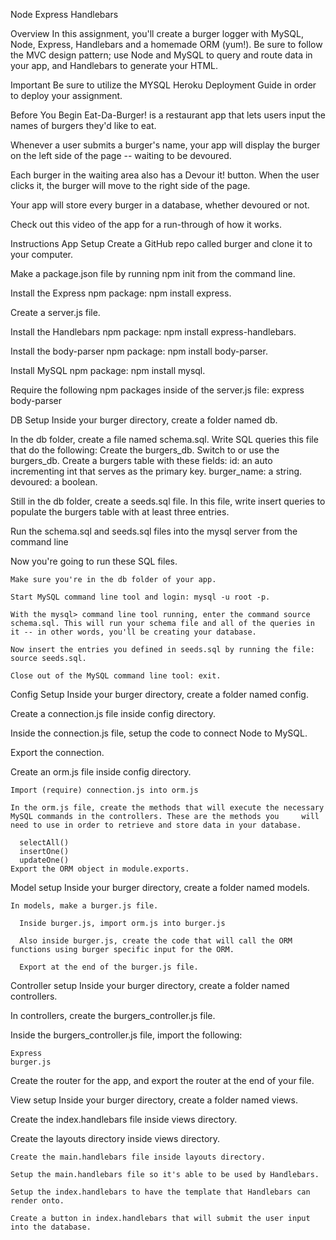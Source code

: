 Node Express Handlebars

Overview
  In this assignment, you'll create a burger logger with MySQL, Node, Express, Handlebars and a homemade ORM (yum!). Be sure to follow the MVC design pattern; use Node and MySQL to query and route data in your app, and Handlebars to generate your HTML.

Important
  Be sure to utilize the MYSQL Heroku Deployment Guide in order to deploy your assignment.

Before You Begin
  Eat-Da-Burger! is a restaurant app that lets users input the names of burgers they'd like to eat.

  Whenever a user submits a burger's name, your app will display the burger on the left side of the page -- waiting to be devoured.

  Each burger in the waiting area also has a Devour it! button. When the user clicks it, the burger will move to the right side of the page.

  Your app will store every burger in a database, whether devoured or not.

  Check out this video of the app for a run-through of how it works.

Instructions
  App Setup
  Create a GitHub repo called burger and clone it to your computer.

  Make a package.json file by running npm init from the command line.

  Install the Express npm package: npm install express.

  Create a server.js file.

  Install the Handlebars npm package: npm install express-handlebars.

  Install the body-parser npm package: npm install body-parser.

  Install MySQL npm package: npm install mysql.

  Require the following npm packages inside of the server.js file:
    express
    body-parser
    
DB Setup
  Inside your burger directory, create a folder named db.

  In the db folder, create a file named schema.sql. Write SQL queries this file that do the following:
    Create the burgers_db.
    Switch to or use the burgers_db.
    Create a burgers table with these fields:
      id: an auto incrementing int that serves as the primary key.
      burger_name: a string.
      devoured: a boolean.
  
  Still in the db folder, create a seeds.sql file. In this file, write insert queries to populate the burgers table with at least three entries.

  Run the schema.sql and seeds.sql files into the mysql server from the command line

  Now you're going to run these SQL files.

    Make sure you're in the db folder of your app.

    Start MySQL command line tool and login: mysql -u root -p.

    With the mysql> command line tool running, enter the command source schema.sql. This will run your schema file and all of the queries in it -- in other words, you'll be creating your database.

    Now insert the entries you defined in seeds.sql by running the file: source seeds.sql.

    Close out of the MySQL command line tool: exit.

Config Setup
  Inside your burger directory, create a folder named config.

  Create a connection.js file inside config directory.

  Inside the connection.js file, setup the code to connect Node to MySQL.

  Export the connection.

  Create an orm.js file inside config directory.

    Import (require) connection.js into orm.js

    In the orm.js file, create the methods that will execute the necessary MySQL commands in the controllers. These are the methods you     will need to use in order to retrieve and store data in your database.

      selectAll()
      insertOne()
      updateOne()
    Export the ORM object in module.exports.

Model setup
  Inside your burger directory, create a folder named models.

    In models, make a burger.js file.

      Inside burger.js, import orm.js into burger.js

      Also inside burger.js, create the code that will call the ORM functions using burger specific input for the ORM.

      Export at the end of the burger.js file.

Controller setup
  Inside your burger directory, create a folder named controllers.

  In controllers, create the burgers_controller.js file.

  Inside the burgers_controller.js file, import the following:

    Express
    burger.js
  Create the router for the app, and export the router at the end of your file.

View setup
  Inside your burger directory, create a folder named views.

  Create the index.handlebars file inside views directory.

  Create the layouts directory inside views directory.

    Create the main.handlebars file inside layouts directory.

    Setup the main.handlebars file so it's able to be used by Handlebars.

    Setup the index.handlebars to have the template that Handlebars can render onto.

    Create a button in index.handlebars that will submit the user input into the database.

